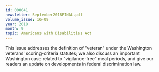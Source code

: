 ```yaml
---
id: 000041
newsletter: September2018FINAL.pdf
volume_issue: 16-09
year: 2018
month: 9
topic: Americans with Disabilities Act
---
```


This issue addresses the definition of "veteran" under the Washington veterans' scoring-criteria statutes; we also discuss an important Washington case related to "vigilance-free" meal periods, and give our readers an update on developments in federal discrimination law.